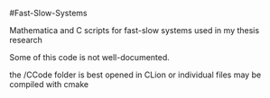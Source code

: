 #Fast-Slow-Systems

Mathematica and C scripts for fast-slow systems used in my thesis research

Some of this code is not well-documented.

the /CCode folder is best opened in CLion or individual files may be compiled with cmake